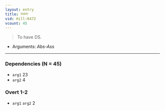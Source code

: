 ```yaml
---
layout: entry
title: བཅས་
vid: Hill:0472
vcount: 45
---
```

> To have DS\.

* Arguments: _Abs-Ass_

---

### Dependencies (N = 45)
* `arg1` 23
* `arg2` 4


### Overt 1-2
* `arg1` `arg2` 2
